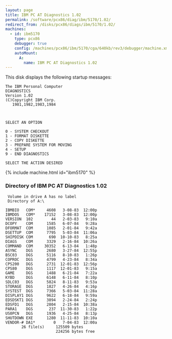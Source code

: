 ```yaml
---
layout: page
title: IBM PC AT Diagnostics 1.02
permalink: /software/pcx86/diag/ibm/5170/1.02/
redirect_from: /disks/pcx86/diags/ibm/5170/1.02/
machines:
  - id: ibm5170
    type: pcx86
    debugger: true
    config: /machines/pcx86/ibm/5170/cga/640kb/rev3/debugger/machine.xml
    autoMount:
      A:
        name: IBM PC AT Diagnostics 1.02
---
```


This disk displays the following startup messages:

    The IBM Personal Computer                                                       
    DIAGNOSTICS                                                                     
    Version 1.02                                                                    
    (C)Copyright IBM Corp.                                                          
       1981,1982,1983,1984                                                          
                                                                                    
                                                                                    
                                                                                    
    SELECT AN OPTION                                                                
                                                                                    
    0 - SYSTEM CHECKOUT                                                             
    1 - FORMAT DISKETTE                                                             
    2 - COPY DISKETTE                                                               
    3 - PREPARE SYSTEM FOR MOVING                                                   
    4 - SETUP                                                                       
    9 - END DIAGNOSTICS                                                             
                                                                                    
    SELECT THE ACTION DESIRED                                                       

{% include machine.html id="ibm5170" %}

### Directory of IBM PC AT Diagnostics 1.02

     Volume in drive A has no label
     Directory of A:\

    IBMBIO   COM*     4608   3-08-83  12:00p
    IBMDOS   COM*    17152   3-08-83  12:00p
    VERSION  102        44   2-03-83   9:10a
    DCOPY    COM      1585   6-07-84   9:28a
    DFORMAT  COM      1085   2-01-84   9:42a
    DSETTUP  COM      7795   5-03-84  11:06a
    SHIPDISK COM       690  10-10-83   8:25a
    DIAGS    COM      3329   2-16-84  10:26a
    COMMAND  COM     30352   6-13-84   1:48p
    ASYNC    DGS      2680   3-27-84  12:55p
    BSC03    DGS      5116   8-10-83   1:26p
    COPROC   DGS      4799   4-23-84   8:34a
    CPS200   DGS      2731  12-01-83  12:56p
    CPS80    DGS      1117  12-01-83   9:15a
    GAME     DGS      1488   6-21-84   7:22a
    KYBD     DGS      6148   6-11-84   8:10p
    SDLC03   DGS      5824   8-11-83   9:53a
    STORAGE  DGS      1827   4-26-84   4:16p
    SYSTEST  DGS      7366   5-03-84  11:28a
    DISPLAY1 DGS      9622   6-18-84   9:59a
    EDSDSKT1 DGS      3894   2-24-84   2:24p
    EDSFD1   DGS      2804   2-15-84  10:38a
    PARA1    DGS       237  11-30-83   1:22p
    US0PCN   DGS      1936   4-25-84   8:13p
    SHUTDOWN EXE      1280  11-11-83  10:10a
    VENDOR-# DA1*        0   7-04-83  12:00a
           26 file(s)     125509 bytes
                          224256 bytes free
